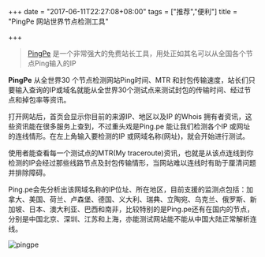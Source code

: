 +++
date = "2017-06-11T22:27:08+08:00"
tags = ["推荐","便利"]
title = "PingPe 网站世界节点检测工具"

+++

> [PingPe](http://ping.pe/) 是一个非常强大的免费站长工具，用处正如其名可以从全国各个节点Ping输入的IP<!--more-->

**PingPe** 从全世界30 个节点检测网站Ping时间、MTR 和封包传输速度，站长们只要输入查询的IP或域名就能从全世界30个测试点来测试封包的传输时间、经过节点和掉包率等资讯。


打开网站后，首页会显示你目前的来源IP、地区以及IP 的Whois 拥有者资讯，这些资讯能在很多服务上查到，不过重头戏是Ping.pe 能让我们检测各个IP 或网址的连线情形。在左上角输入要检测的IP 或网域名称(网址)，就会开始进行测试。


使用者能查看每一个测试点的MTR(My traceroute)资讯，也就是从该点连线到你检测的IP会经过那些线路节点及封包传输情形，当网站难以连线时有助于厘清问题并排除障碍。


Ping.pe会先分析出该网域名称的IP位址、所在地区，目前支援的监测点包括：加拿大、美国、荷兰、卢森堡、德国、义大利、瑞典、立陶宛、乌克兰、俄罗斯、新加坡、日本、澳大利亚、巴西和南非，比较特别的是Ping.pe还有在国内的节点，分别是中国北京、深圳、江苏和上海，亦能测试网站能不能从中国大陆正常解析连线。


![pingpe](https://image.thum.io/get/width/600/http://ping.pe/)
